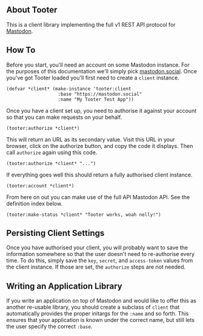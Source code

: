 ## About Tooter
This is a client library implementing the full v1 REST API protocol for [Mastodon](https://joinmastodon.org/).

## How To
Before you start, you'll need an account on some Mastodon instance. For the purposes of this documentation we'll simply pick [mastodon.social](https://mastodon.social). Once you've got Tooter loaded you'll first need to create a `client` instance.

    (defvar *client* (make-instance 'tooter:client
                       :base "https://mastodon.social"
                       :name "My Tooter Test App"))

Once you have a client set up, you need to authorise it against your account so that you can make requests on your behalf.

    (tooter:authorize *client*)

This will return an URL as its secondary value. Visit this URL in your browser, click on the authorize button, and copy the code it displays. Then call `authorize` again using this code.

    (tooter:authorize *client* "...")

If everything goes well this should return a fully authorised client instance.

    (tooter:account *client*)

From here on out you can make use of the full API Mastodon API. See the definition index below.

    (tooter:make-status *client* "Tooter works, woah nelly!")

## Persisting Client Settings
Once you have authorised your client, you will probably want to save the information somewhere so that the user doesn't need to re-authorise every time. To do this, simply save the `key`, `secret`, and `access-token` values from the client instance. If those are set, the `authorize` steps are not needed.

## Writing an Application Library
If you write an application on top of Mastodon and would like to offer this as another re-usable library, you should create a subclass of `client` that automatically provides the proper initargs for the `:name` and so forth. This ensures that your application is known under the correct name, but still lets the user specify the correct `:base`.
